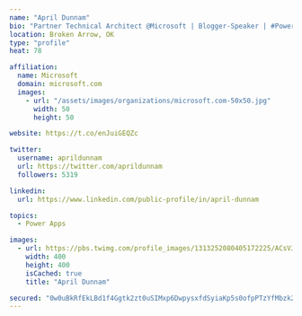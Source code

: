 ```yaml
---
name: "April Dunnam"
bio: "Partner Technical Architect @Microsoft | Blogger-Speaker | #PowerApps, #PowerAutomate, #Office365, #SharePoint | #WIT | #Karaoke Queen"
location: Broken Arrow, OK
type: "profile"
heat: 78

affiliation:
  name: Microsoft
  domain: microsoft.com
  images:
    - url: "/assets/images/organizations/microsoft.com-50x50.jpg"
      width: 50
      height: 50

website: https://t.co/enJuiGEQZc

twitter:
  username: aprildunnam
  url: https://twitter.com/aprildunnam
  followers: 5319

linkedin:
  url: https://www.linkedin.com/public-profile/in/april-dunnam

topics:
  - Power Apps

images:
  - url: https://pbs.twimg.com/profile_images/1313252080405172225/ACsVJFqU_400x400.jpg
    width: 400
    height: 400
    isCached: true
    title: "April Dunnam"

secured: "0w0uBkRfEkLBd1f4Ggtk2zt0uSIMxp6DwpysxfdSyiaKp5s0ofpPTzYfMbzk2tdoTjZvzjai+nS8cfHdBI5H6Nv9lJ2uwTIwXlysZZX6WblgNcqID8u9H6AKM8/8z8bhPSBT+H2YQX/Lx9zVW6vrltuj30oBOzVWvLu6mlmq8Skv52On29At2RYfQVNZrZ3dUplx46LTpU8cHvuJfr1czG8rxNeQd+OdtglItl8snjt0lx/etfgkO3DRunchKzwCArBTgqNBcEz3IC64T/a36HfbpLhpyQ1kzrpEmL0bNr8sBB969oNJ99K4S/4kIWpoebMiqX1Sgf0Pi7EB7S4BhkK0ANa+9Mr6M1bTholtOOkIh612R5mvuJCmgPMVlt7zQQfBlGhna/GwC5ctwzS04VlX5tIa0kn0isw4BuHdZlQ=;9QeTjuYDPM8p6UsIwr/LWg=="
---
```



